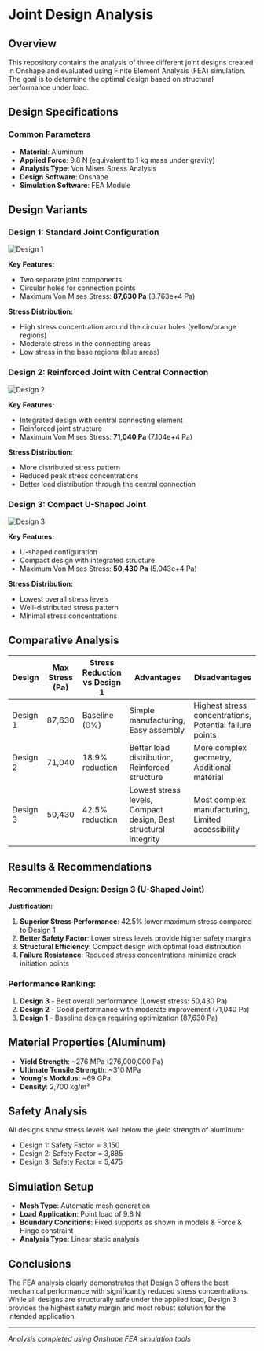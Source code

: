 # Joint Design Analysis

## Overview
This repository contains the analysis of three different joint designs created in Onshape and evaluated using Finite Element Analysis (FEA) simulation. The goal is to determine the optimal design based on structural performance under load.

## Design Specifications

### Common Parameters
- **Material**: Aluminum
- **Applied Force**: 9.8 N (equivalent to 1 kg mass under gravity)
- **Analysis Type**: Von Mises Stress Analysis
- **Design Software**: Onshape
- **Simulation Software**: FEA Module

## Design Variants

### Design 1: Standard Joint Configuration
![Design 1](Image_1_reference)

**Key Features:**
- Two separate joint components
- Circular holes for connection points
- Maximum Von Mises Stress: **87,630 Pa** (8.763e+4 Pa)

**Stress Distribution:**
- High stress concentration around the circular holes (yellow/orange regions)
- Moderate stress in the connecting areas
- Low stress in the base regions (blue areas)

### Design 2: Reinforced Joint with Central Connection
![Design 2](Image_2_reference)

**Key Features:**
- Integrated design with central connecting element
- Reinforced joint structure
- Maximum Von Mises Stress: **71,040 Pa** (7.104e+4 Pa)

**Stress Distribution:**
- More distributed stress pattern
- Reduced peak stress concentrations
- Better load distribution through the central connection

### Design 3: Compact U-Shaped Joint
![Design 3](Image_3_reference)

**Key Features:**
- U-shaped configuration
- Compact design with integrated structure
- Maximum Von Mises Stress: **50,430 Pa** (5.043e+4 Pa)

**Stress Distribution:**
- Lowest overall stress levels
- Well-distributed stress pattern
- Minimal stress concentrations

## Comparative Analysis

| Design | Max Stress (Pa) | Stress Reduction vs Design 1 | Advantages | Disadvantages |
|--------|----------------|-------------------------------|------------|---------------|
| Design 1 | 87,630 | Baseline (0%) | Simple manufacturing, Easy assembly | Highest stress concentrations, Potential failure points |
| Design 2 | 71,040 | 18.9% reduction | Better load distribution, Reinforced structure | More complex geometry, Additional material |
| Design 3 | 50,430 | 42.5% reduction | Lowest stress levels, Compact design, Best structural integrity | Most complex manufacturing, Limited accessibility |

## Results & Recommendations

### **Recommended Design: Design 3 (U-Shaped Joint)**

**Justification:**
1. **Superior Stress Performance**: 42.5% lower maximum stress compared to Design 1
2. **Better Safety Factor**: Lower stress levels provide higher safety margins
3. **Structural Efficiency**: Compact design with optimal load distribution
4. **Failure Resistance**: Reduced stress concentrations minimize crack initiation points

### Performance Ranking:
1. **Design 3** - Best overall performance (Lowest stress: 50,430 Pa)
2. **Design 2** - Good performance with moderate improvement (71,040 Pa)
3. **Design 1** - Baseline design requiring optimization (87,630 Pa)

## Material Properties (Aluminum)
- **Yield Strength**: ~276 MPa (276,000,000 Pa)
- **Ultimate Tensile Strength**: ~310 MPa
- **Young's Modulus**: ~69 GPa
- **Density**: 2,700 kg/m³

## Safety Analysis
All designs show stress levels well below the yield strength of aluminum:
- Design 1: Safety Factor = 3,150
- Design 2: Safety Factor = 3,885
- Design 3: Safety Factor = 5,475

## Simulation Setup
- **Mesh Type**: Automatic mesh generation
- **Load Application**: Point load of 9.8 N
- **Boundary Conditions**: Fixed supports as shown in models & Force & Hinge constraint
- **Analysis Type**: Linear static analysis

## Conclusions
The FEA analysis clearly demonstrates that Design 3 offers the best mechanical performance with significantly reduced stress concentrations. While all designs are structurally safe under the applied load, Design 3 provides the highest safety margin and most robust solution for the intended application.


---
*Analysis completed using Onshape FEA simulation tools*
